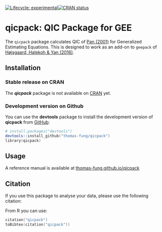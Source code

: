  <!-- badges: start -->
  [![Lifecycle: experimental](https://img.shields.io/badge/lifecycle-experimental-orange.svg)](https://www.tidyverse.org/lifecycle/#experimental)[![CRAN status](https://www.r-pkg.org/badges/version/QICpack)](https://CRAN.R-project.org/package=QICpack)
  <!-- badges: end -->
  
# qicpack: QIC Package for GEE

The `qicpack` package calculates QIC of [Pan (2001)](https://doi.org/10.1111/j.0006-341X.2001.00120.x) for Generalized Estimating Equations. This is designed to work as an add-on to `geepack` of [Højsgaard, Halekoh & Yan (2016)](https://cran.r-project.org/web/packages/geepack/index.html). 

## Installation

### Stable release on CRAN

The ***qicpack*** package is not available on [CRAN](https://cran.r-project.org/package=qicpack) yet. 

### Development version on Github

You can use the **devtools** package to install the development version of **qicpack** from [GitHub](https://github.com/thomas-fung/qicpack):

```s
# install.packages("devtools")
devtools::install_github("thomas-fung/qicpack")
library(qicpack)
```

## Usage

A reference manual is available at [thomas-fung.github.io/qicpack](https://thomas-fung.github.io/qicpack/)

## Citation

If you use this package to analyse your data, please use the following citation:


From R you can use:

```s
citation("qicpack")
toBibtex(citation("qicpack"))
```